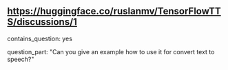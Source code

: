 ## https://huggingface.co/ruslanmv/TensorFlowTTS/discussions/1

contains_question: yes

question_part: "Can you give an example how to use it for convert text to speech?"